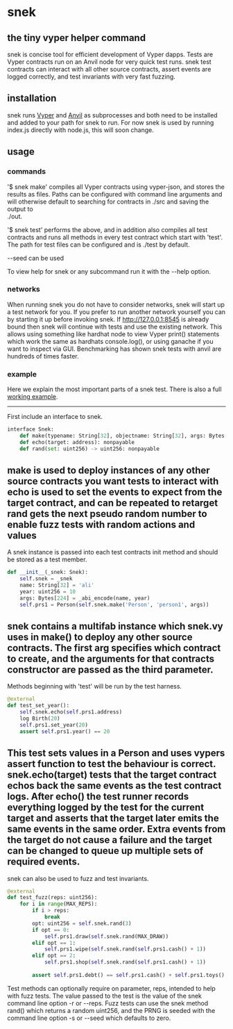 # snek
## the tiny vyper helper command

snek is concise tool for efficient development of Vyper dapps. Tests are Vyper contracts run on an Anvil node for
very quick test runs. snek test contracts can interact with all other source contracts, assert events are logged
correctly, and test invariants with very fast fuzzing. 

## installation

snek runs [Vyper](https://vyper.readthedocs.io/en/latest/installing-vyper.html) and
[Anvil](https://github.com/foundry-rs/foundry/tree/master/anvil) as subprocesses and both need to be installed and
added to your path for snek to run. For now snek is used by running index.js directly with node.js, this will soon
change.


## usage

### commands
'$ snek make' compiles all Vyper contracts using vyper-json, and stores the results as files. Paths can be configured
with command line arguments and will otherwise default to searching for contracts in ./src and saving the output to  
./out.

'$ snek test' performs the above, and in addition also compiles all test contracts and runs all methods in every
test contract which start with 'test'. The path for test files can be configured and is ./test by default.

--seed can be used 

To view help for snek or any subcommand run it with the --help option.

### networks
When running snek you do not have to consider networks, snek will start up a test network for you. If you prefer
to run another network yourself you can by starting it up before invoking snek. If http://127.0.0.1:8545 is already
bound then snek will continue with tests and use the existing network. This allows using something like hardhat node to
view Vyper print() statements which work the same as hardhats console.log(), or using ganache if you want to inspect
via GUI. Benchmarking has shown snek tests with anvil are hundreds of times faster.

### example
Here we explain the most important parts of a snek test. There is also a full [working example](test/test/person.t.vy). 

---
First include an interface to snek.
```python
interface Snek:
    def make(typename: String[32], objectname: String[32], args: Bytes[3200]) -> address: nonpayable
    def echo(target: address): nonpayable
    def rand(set: uint256) -> uint256: nonpayable
``` 
make is used to deploy instances of any other source contracts you want tests to interact with  
echo is used to set the events to expect from the target contract, and can be repeated to retarget  
rand gets the next pseudo random number to enable fuzz tests with random actions and values
---
A snek instance is passed into each test contracts init method and should be stored as a test member.
```python
def __init__(_snek: Snek):
    self.snek = _snek
    name: String[32] = 'ali'
    year: uint256 = 10
    args: Bytes[224] = _abi_encode(name, year)
    self.prs1 = Person(self.snek.make('Person', 'person1', args))
``` 
snek contains a multifab instance which snek.vy uses in make() to deploy any other source contracts. The first arg
specifies which contract to create, and the arguments for that contracts constructor are passed as the third parameter.
---
Methods beginning with 'test' will be run by the test harness.
```python
@external
def test_set_year():
    self.snek.echo(self.prs1.address)
    log Birth(20)
    self.prs1.set_year(20)
    assert self.prs1.year() == 20
```
This test sets values in a Person and uses vypers assert function to test the behaviour is correct. snek.echo(target)
tests that the target contract echos back the same events as the test contract logs. After echo() the test runner
records everything logged by the test for the current target and asserts that the target later emits the same events in
the same order. Extra events from the target do not cause a failure and the target can be changed to
queue up multiple sets of required events.
---
snek can also be used to fuzz and test invariants.
```python
@external
def test_fuzz(reps: uint256):
    for i in range(MAX_REPS):
        if i > reps:
            break
        opt: uint256 = self.snek.rand(3)
        if opt == 0:
            self.prs1.draw(self.snek.rand(MAX_DRAW))
        elif opt == 1:
            self.prs1.wipe(self.snek.rand(self.prs1.cash() + 1))
        elif opt == 2:
            self.prs1.shop(self.snek.rand(self.prs1.cash() + 1))
        
        assert self.prs1.debt() == self.prs1.cash() + self.prs1.toys()
```
Test methods can optionally require on parameter, reps, intended to help with fuzz tests. The value passed to the test
is the value of the snek command line option -r or --reps. Fuzz tests can use the snek method rand() which returns a
random uint256, and the PRNG is seeded with the command line option -s or --seed which defaults to zero.
